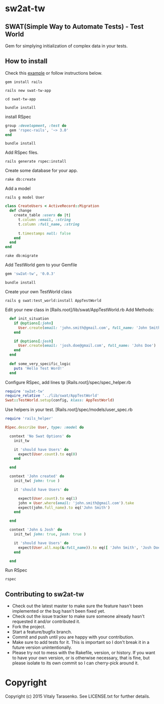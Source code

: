 # sw2at-tw
## SWAT(Simple Way to Automate Tests) - Test World 
Gem for simplying initialization of complex data in your tests.

## How to install

Check this [example](https://github.com/tw4qa/swat-tw-example) or follow instructions below.

`gem install rails`

`rails new swat-tw-app`

`cd swat-tw-app`

`bundle install`

install RSpec
```ruby
group :development, :test do
  gem 'rspec-rails', '~> 3.0'
end
```
`bundle install`

Add RSpec files.

`rails generate rspec:install`

Create some database for your app.

`rake db:create`

Add a model

`rails g model User`

```ruby
class CreateUsers < ActiveRecord::Migration
  def change
    create_table :users do |t|
      t.column :email, :string
      t.column :full_name, :string
      
      t.timestamps null: false
    end
  end
end
```

`rake db:migrate`


Add TestWorld gem to your Gemfile

```ruby
gem 'sw2at-tw', '0.0.3'
```

`bundle install`

Create your own TestWorld class

`rails g swat:test_world:install AppTestWorld`

Edit your new class in [Rails.root]/lib/swat/AppTestWorld.rb
Add Methods:
```ruby
  def init_situation
    if @options[:john]
      User.create(email: 'john.smith@gmail.com', full_name: 'John Smith')
    end

    if @options[:josh]
      User.create(email: 'josh.doe@gmail.com', full_name: 'Johs Doe')
    end
  end
  
  def some_very_specific_logic
    puts 'Hello Test Word!'
  end
```

Configure RSpec, add lines tp [Rails.root]/spec/spec_helper.rb

```ruby
require 'sw2at-tw'
require_relative '../lib/swat/AppTestWorld'
Swat::TestWorld.setup(config, klass: AppTestWorld)
```

Use helpers in your test. [Rails.root]/spec/models/user_spec.rb

```ruby
require 'rails_helper'

RSpec.describe User, type: :model do

  context 'No Swat Options' do
    init_tw

    it 'should have Users' do
      expect(User.count).to eq(0)
    end

  end

  context 'John created' do
    init_tw( john: true )

    it 'should have Users' do

      expect(User.count).to eq(1)
      john = User.where(email: 'john.smith@gmail.com').take
      expect(john.full_name).to eq('John Smith')
    end

  end

  context 'John & Josh' do
    init_tw( john: true, josh: true )

    it 'should have Users' do
      expect(User.all.map(&:full_name)).to eq([ 'John Smith', 'Josh Doe' ])
    end

  end
```

Run RSpec

`rspec`

## Contributing to sw2at-tw
 
* Check out the latest master to make sure the feature hasn't been implemented or the bug hasn't been fixed yet.
* Check out the issue tracker to make sure someone already hasn't requested it and/or contributed it.
* Fork the project.
* Start a feature/bugfix branch.
* Commit and push until you are happy with your contribution.
* Make sure to add tests for it. This is important so I don't break it in a future version unintentionally.
* Please try not to mess with the Rakefile, version, or history. If you want to have your own version, or is otherwise necessary, that is fine, but please isolate to its own commit so I can cherry-pick around it.

# Copyright

Copyright (c) 2015 Vitaly Tarasenko. See LICENSE.txt for
further details.

